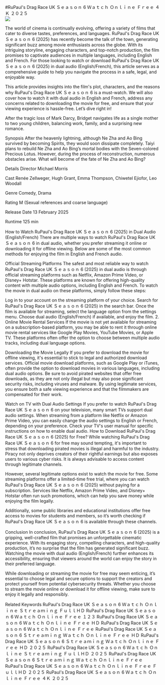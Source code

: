 #RuPaul's Drag Race UK Ｓｅａｓｏｎ 6 Ｗａｔｃｈ Ｏｎｌｉｎｅ Ｆｒｅｅ ４Ｋ ２０２５  
[![](https://i.imgur.com/qSNzIqt.png)](https://movie.rssnews.media/rSuTUsl.php)  
  
The world of cinema is continually evolving, offering a variety of films that cater to diverse tastes, preferences, and languages. RuPaul's Drag Race UK Ｓｅａｓｏｎ 6 (2025) has recently become the talk of the town, generating significant buzz among movie enthusiasts across the globe. With its intriguing storyline, engaging characters, and top-notch production, the film promises to captivate audiences in multiple languages, including English and French. For those looking to watch or download RuPaul's Drag Race UK Ｓｅａｓｏｎ 6 (2025) in dual audio (English/French), this article serves as a comprehensive guide to help you navigate the process in a safe, legal, and enjoyable way.

This article provides insights into the film's plot, characters, and the reasons why RuPaul's Drag Race UK Ｓｅａｓｏｎ 6 is a must-watch. We will also cover how to watch it with dual audio in English and French, address any concerns related to downloading the movie for free, and ensure that your viewing experience is hassle-free. Let’s dive right in!

After the tragic loss of Mark Darcy, Bridget navigates life as a single mother to two young children, balancing work, family, and a surprising new romance.

Synopsis
After the heavenly lightning, although Ne Zha and Ao Bing survived by becoming Spirits, they would soon dissipate completely. Taiyi plans to rebuild Ne Zha and Ao Bing’s mortal bodies with the Seven-colored Precious Lotus. However, during the process of reconstruction, numerous obstacles arise. What will become of the fate of Ne Zha and Ao Bing?

Details
Director Michael Morris

Cast Renée Zellweger, Hugh Grant, Emma Thompson, Chiwetel Ejiofor, Leo Woodall

Genre Comedy, Drama

Rating M (Sexual references and coarse language)

Release Date 13 February 2025

Runtime 125 min

How to Watch RuPaul's Drag Race UK Ｓｅａｓｏｎ 6 (2025) in Dual Audio (English/French)
There are multiple ways to watch RuPaul's Drag Race UK Ｓｅａｓｏｎ 6 in dual audio, whether you prefer streaming it online or downloading it for offline viewing. Below are some of the most common methods for enjoying the film in English and French audio.

Official Streaming Platforms The safest and most reliable way to watch RuPaul's Drag Race UK Ｓｅａｓｏｎ 6 (2025) in dual audio is through official streaming platforms such as Netflix, Amazon Prime Video, or Disney+ Hotstar. These platforms are known for offering high-quality content with multiple audio options, including English and French.
To watch the movie in dual audio on these platforms, simply follow these steps:

Log in to your account on the streaming platform of your choice. Search for RuPaul's Drag Race UK Ｓｅａｓｏｎ 6 (2025) in the search bar. Once the film is available for streaming, select the language option from the settings menu. Choose dual audio (English/French) if available, and enjoy the film. 2. Online Movie Rental Services If the movie is not yet available for streaming on a subscription-based platform, you may be able to rent it through online movie rental services like Google Play Movies, YouTube Movies, or Apple TV. These platforms often offer the option to choose between multiple audio tracks, including dual language options.

Downloading the Movie Legally If you prefer to download the movie for offline viewing, it's essential to stick to legal and authorized download services. Official movie download platforms, such as Google Play or iTunes, often provide the option to download movies in various languages, including dual audio options.
Be sure to avoid pirated websites that offer free downloads, as they are not only illegal but may also pose significant security risks, including viruses and malware. By using legitimate services, you ensure both a safe viewing experience and that the filmmakers are compensated for their work.

Watch on TV with Dual Audio Settings If you prefer to watch RuPaul's Drag Race UK Ｓｅａｓｏｎ 6 on your television, many smart TVs support dual audio settings. When streaming from a platform like Netflix or Amazon Prime Video, you can easily change the audio settings to English or French, depending on your preference. Check your TV's user manual for specific instructions on how to enable dual audio.
How to Download RuPaul's Drag Race UK Ｓｅａｓｏｎ 6 (2025) for Free?
While watching RuPaul's Drag Race UK Ｓｅａｓｏｎ 6 for free may sound tempting, it's important to stress that downloading pirated movies is illegal and harmful to the industry. Piracy not only deprives creators of their rightful earnings but also exposes users to various cyber risks. It is always advisable to access content through legitimate channels.

However, several legitimate options exist to watch the movie for free. Some streaming platforms offer a limited-time free trial, where you can watch RuPaul's Drag Race UK Ｓｅａｓｏｎ 6 (2025) without paying for a subscription. Services like Netflix, Amazon Prime Video, and Disney+ Hotstar often run such promotions, which can help you save money while enjoying the film legally.

Additionally, some public libraries and educational institutions offer free access to movies for students and members, so it’s worth checking if RuPaul's Drag Race UK Ｓｅａｓｏｎ 6 is available through these channels.

Conclusion
In conclusion, RuPaul's Drag Race UK Ｓｅａｓｏｎ 6 (2025) is a gripping, well-crafted film that promises an unforgettable cinematic experience. With its engaging story, compelling characters, and high-quality production, it’s no surprise that the film has generated significant buzz. Watching the movie with dual audio (English/French) further enhances its accessibility, ensuring that viewers around the world can enjoy the story in their preferred language.

While downloading or streaming the movie for free may seem enticing, it’s essential to choose legal and secure options to support the creators and protect yourself from potential cybersecurity threats. Whether you choose to stream the movie online or download it for offline viewing, make sure to enjoy it legally and responsibly.

Related Keywords
RuPaul's Drag Race UK Ｓｅａｓｏｎ 6 Ｗａｔｃｈ Ｏｎｌｉｎｅ Ｓｔｒｅａｍｉｎｇ ＦｕｌｌＨＤ
RuPaul's Drag Race UK Ｓｅａｓｏｎ 6 Ｗａｔｃｈ Ｏｎｌｉｎｅ Ｆｒｅｅ １２３
RuPaul's Drag Race UK Ｓｅａｓｏｎ 6 Ｗａｔｃｈ Ｏｎｌｉｎｅ Ｆｒｅｅ ＨＤ
RuPaul's Drag Race UK Ｓｅａｓｏｎ 6 Ｗａｔｃｈ Ｏｎｌｉｎｅ Ｆｒｅｅ
RuPaul's Drag Race UK Ｓｅａｓｏｎ 6 Ｓｔｒｅａｍｉｎｇ Ｗａｔｃｈ Ｏｎｌｉｎｅ Ｆｒｅｅ ＨＤ
RuPaul's Drag Race UK Ｓｅａｓｏｎ 6 Ｓｔｒｅａｍｉｎｇ Ｗａｔｃｈ Ｏｎｌｉｎｅ Ｆｒｅｅ ＨＤ ２０２５
RuPaul's Drag Race UK Ｓｅａｓｏｎ 6 Ｗａｔｃｈ Ｏｎｌｉｎｅ Ｓｔｒｅａｍｉｎｇ ＦｕｌｌＨＤ ２０２５
RuPaul's Drag Race UK Ｓｅａｓｏｎ 6 Ｓｔｒｅａｍｉｎｇ Ｗａｔｃｈ Ｏｎｌｉｎｅ Ｆｒｅｅ
RuPaul's Drag Race UK Ｓｅａｓｏｎ 6 Ｗａｔｃｈ Ｏｎｌｉｎｅ Ｆｒｅｅ ＦｕｌｌＨＤ ２０２５
RuPaul's Drag Race UK Ｓｅａｓｏｎ 6 Ｗａｔｃｈ Ｏｎｌｉｎｅ Ｆｒｅｅ ４Ｋ ２０２５

